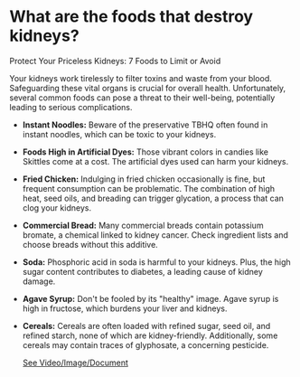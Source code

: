 # What are the foods that destroy kidneys?

Protect Your Priceless Kidneys: 7 Foods to Limit or Avoid

Your kidneys work tirelessly to filter toxins and waste from your blood. Safeguarding these vital organs is crucial for overall health. Unfortunately, several common foods can pose a threat to their well-being, potentially leading to serious complications.

- **Instant Noodles:** Beware of the preservative TBHQ often found in instant noodles, which can be toxic to your kidneys.

- **Foods High in Artificial Dyes:** Those vibrant colors in candies like Skittles come at a cost. The artificial dyes used can harm your kidneys.

- **Fried Chicken:** Indulging in fried chicken occasionally is fine, but frequent consumption can be problematic. The combination of high heat, seed oils, and breading can trigger glycation, a process that can clog your kidneys.

- **Commercial Bread:** Many commercial breads contain potassium bromate, a chemical linked to kidney cancer. Check ingredient lists and choose breads without this additive.

- **Soda:** Phosphoric acid in soda is harmful to your kidneys. Plus, the high sugar content contributes to diabetes, a leading cause of kidney damage.

- **Agave Syrup:** Don't be fooled by its "healthy" image. Agave syrup is high in fructose, which burdens your liver and kidneys.

- **Cereals:** Cereals are often loaded with refined sugar, seed oil, and refined starch, none of which are kidney-friendly. Additionally, some cereals may contain traces of glyphosate, a concerning pesticide.

     [See Video/Image/Document](https://hls-player.drberg.com/asset?path=migrated-assets/youtube-videos-7-foods-that-destroy-the)